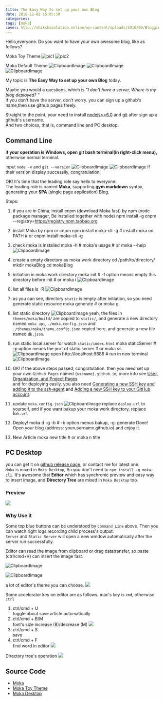 ```yaml
---
title: The Easy Way to set up your own Blog
date: 2016-11-02 15:05:50
categories:
tags: [moka]
cover: http://shikshasolution.online/wp-content/uploads/2016/05/Blogging.png
---
```



Hello,everyone. Do you want to have your own awesome blog, like as follows? 

Moka Toy Theme
![pic1](http://ww4.sinaimg.cn/mw690/a9c83d2dgw1f9121rd0zzj212u0j810k.jpg)
![pic2](http://ww3.sinaimg.cn/mw690/a9c83d2dgw1f9121vhj49j213m0jm0zk.jpg)

Moka Default Theme
![ClipboardImage](http://obu9je6ng.bkt.clouddn.com/FrGF08rmJt2NF2LpmuAIRnxj2Nho?imageslim)
![ClipboardImage](http://obu9je6ng.bkt.clouddn.com/FloiRM0XupnS5LAgOUviDDeLps7u?imageslim)
![ClipboardImage](http://obu9je6ng.bkt.clouddn.com/FhNaO0_pVzZFWUaTH29o2i5MsmIv?imageslim)

My topic is **The Easy Way to set up your own Blog** today.

Maybe you would a questions, which is *"I don't have a server, Where is my blog deployed? "*  
If you don't have the server, don't worry. you can sign up a github's name,then use github pages freely.

Straight to the point, your need to install [nodejs>=6.0](https://nodejs.org/en/) and [git](https://git-scm.com/downloads) after sign up a github's username.  
And two choices, that is, command line and PC desktop.

## Command Line
**if your operation is Windows, open git bash terminal(in right-click menu),** otherwise normal terminal.

input `node -v` and `git --version`
![ClipboardImage](http://obu9je6ng.bkt.clouddn.com/FmjrebInuh-WSbY9pWWoC4EdQvJV?imageslim)
![ClipboardImage](http://obu9je6ng.bkt.clouddn.com/Fm7iSW9Oe-b5I9WdID1mM4f_p6jn?imageslim)
if their version display successily, congratulation!

OK! It's time that the leading role say hello to everyone.  
The leading role is named **Moka**, supporting **gym markdown** syntax, generating your **SPA** (single page application) Blog.

Steps:  
1. if you are in China, install cnpm (download Moka fast) by npm (node package manager, Be installed together with node)
        npm install -g cnpm --registry=https://registry.npm.taobao.org
2. install Moka by npm or cnpm 
        npm install moka-cli -g  # install moka on PATH
        # or
        cnpm install moka-cli -g
3. check moka is installed
        moka -h  # moka's usage
        # or
        moka --help
![ClipboardImage](http://obu9je6ng.bkt.clouddn.com/FpEwQ9S4t-i83yHNTYzcOyjnU7xD?imageslim)
4. create a empty directory as moka work directory
        cd /path/to/directory/
        mkdir mokaBlog
        cd mokaBlog
5. initiation in moka work directory
        moka init # -f option means empty this directory before init
        # or
        moka i
![ClipboardImage](http://obu9je6ng.bkt.clouddn.com/FiL0TbYF2eMuI13SlXY5_FoONSu5?imageslim)
6. list all files
        ls -R
![ClipboardImage](http://obu9je6ng.bkt.clouddn.com/FrfIqOOx4wJnWG6c4q9lZ5jjG9-S?imageslim)
7. as you can see, directory `static` is empty after initiation, so you need generate static resource
        moka generate
        # or
        moka g
8. list static directory
![ClipboardImage](http://obu9je6ng.bkt.clouddn.com/FsCQSqri2tfb0ryLkjFFwNQU5mRI?imageslim)
yeah, the files in `themes/moka/build/` are copied to `static/`, and generate a new directory named `moka_api`, `./moka.config.json` and `./themes/moka/theme.config.json` copied here. and generate a new file named `db.json`.

9. run static local server for watch `static/index.html`
        moka staticServer # -p option means the port of static server
        # or
        moka ss
![ClipboardImage](http://obu9je6ng.bkt.clouddn.com/Fq06Cni0I7TSd8plVByUijKChd3k?imageslim)
        open http://localhost:9888  # run in new terminal
![ClipboardImage](http://obu9je6ng.bkt.clouddn.com/Fszoa19TUtAb48yq1xxcw-1E9cs1?imageslim)

10. OK! if the above steps passed, congratulation. then
    you need set up your own `Github Pages` named `{usename}.github.io`, more info see [User, Organization, and Project Pages](https://help.github.com/articles/user-organization-and-project-pages/)  
and for deploying easily, you also need [Generating a new SSH key and adding it to the ssh-agent](https://help.github.com/articles/generating-a-new-ssh-key-and-adding-it-to-the-ssh-agent/) and [Adding a new SSH key to your GitHub account](https://help.github.com/articles/adding-a-new-ssh-key-to-your-github-account/).
11. update `moka.config.json`
![ClipboardImage](http://obu9je6ng.bkt.clouddn.com/FoK3j0y82Ncw7VM293l9_yAFbzSh?imageslim)
replace `deploy.url` to yourself, and if you want bakup your moka work directory, replace `bak.url`
12. Deploy!
        moka d -g -b # -b option menus bakup, -g: generate
    Done! Open your blog (address: yourusername.github.io) and enjoy it.
13. New Article
        moka new title
        # or
        moka n title

## PC Desktop
you can get it on [github release page](https://github.com/moyuyc/moka-desktop/releases), or contact me for latest one.  
`Moka` is mixed in `Moka Desktop`, So you don't need to `npm install -g moka-cli`.
It's awesome that **Editor** which has synchronic preview and easy way to insert image, and **Directory Tree** are mixed in `Moka Desktop` too.

### Preview
![](/upload/moka-desktop.gif)


### Why Use it
Some top blue buttons can be understood by `Command Line` above. Then you can watch right logs recording child process's output.  
`Server` and `Static Server` will open a new window automatically after the server run successfully.  

Editor can read the image from clipboard or drag datatransfer, so paste (ctrl/cmd+V) can insert the image fast.

![ClipboardImage](http://obu9je6ng.bkt.clouddn.com/FrUiUIrThm3D7cbMexVqk_k5tImI?imageslim)

![ClipboardImage](http://obu9je6ng.bkt.clouddn.com/Fkt6F04f_TxFtNvlrd6Cfixz_Zsq?imageslim)

a lot of editor's theme you can choose.
![](/upload/moka-editor-theme.gif)

Some accelerator key on editor are as follows.
mac's key is `cmd`, otherwise `ctrl`
1. ctrl/cmd + U   
    toggle about save article automatically
2. ctrl/cmd + B/M   
    font's size increase (B)/decrease (M)
    ![](/upload/moka-font-size.gif)
3. ctrl/cmd + S   
    save
4. ctrl/cmd + F   
    find word in editor
![](/upload/moka-find-word.gif)

Directory tree's operation
![](/upload/moka-tree.gif)

## Source Code
- [Moka](https://github.com/moyuyc/moka)
- [Moka Toy Theme](https://github.com/moyuyc/moka-theme-toy)
- [Moka Desktop](https://github.com/moyuyc/moka-desktop)

